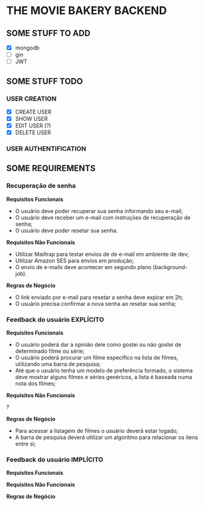 # THE MOVIE BAKERY BACKEND

## SOME STUFF TO ADD

- [x] mongodb
- [ ] gin
- [ ] JWT

## SOME STUFF TODO

### USER CREATION

- [x] CREATE USER
- [x] SHOW USER
- [x] EDIT USER (?)
- [x] DELETE USER

### USER AUTHENTIFICATION


## SOME REQUIREMENTS

### Recuperação de senha

  **Requisitos Funcionais**

  - O usuário deve poder recuperar sua senha informando seu e-mail;
  - O usuário deve receber um e-mail com instruções de recuperação de senha;
  - O usuário deve poder resetar sua senha.

  **Requisitos Não Funcionais**

  - Utilizar Mailtrap para testar envios de de e-mail em ambiente de dev;
  - Utilizar Amazon SES para envios em produção;
  - O envio de e-mails deve acontecer em segundo plano (background-job).

  **Regras de Negócio**

  - O link enviado por e-mail para resetar a senha deve expirar em 2h;
  - O usuário precisa confirmar a nova senha ao resetar sua senha;


### Feedback do usuário EXPLÍCITO

  **Requisitos Funcionais**

  - O usuário poderá dar a opinião dele como gostei ou não gostei de determinado filme ou série;
  - O usuário poderá procurar um filme específico na lista de filmes, utilizando uma barra de pesquisa;
  - Até que o usuário tenha um modelo de preferência formado, o sistema deve mostrar alguns filmes e séries genéricos, a lista é baseada numa nota dos filmes;

  **Requisitos Não Funcionais**

  ?

  **Regras de Negócio**

  - Para acessar a listagem de filmes o usuário deverá estar logado;
  - A barra de pesquisa deverá utilizar um algoritmo para relacionar os itens entre si;

### Feedback do usuário IMPLÍCITO

  **Requisitos Funcionais**

  **Requisitos Não Funcionais**

  **Regras de Negócio**
